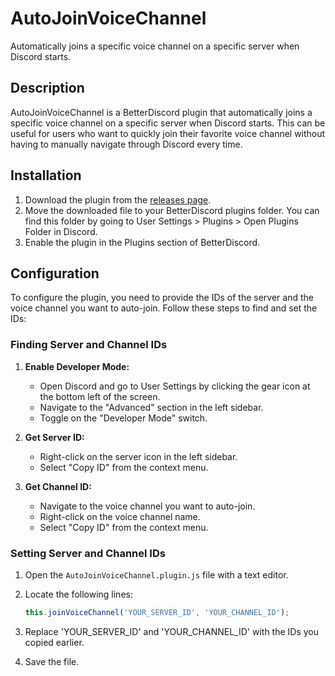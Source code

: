 # AutoJoinVoiceChannel

Automatically joins a specific voice channel on a specific server when Discord starts.

## Description

AutoJoinVoiceChannel is a BetterDiscord plugin that automatically joins a specific voice channel on a specific server when Discord starts. This can be useful for users who want to quickly join their favorite voice channel without having to manually navigate through Discord every time.

## Installation

1. Download the plugin from the [releases page](https://github.com/SirColeslaw/AutoJoinVoiceChannel/releases).
2. Move the downloaded file to your BetterDiscord plugins folder. You can find this folder by going to User Settings > Plugins > Open Plugins Folder in Discord.
3. Enable the plugin in the Plugins section of BetterDiscord.

## Configuration

To configure the plugin, you need to provide the IDs of the server and the voice channel you want to auto-join. Follow these steps to find and set the IDs:

### Finding Server and Channel IDs

1. **Enable Developer Mode:**
   - Open Discord and go to User Settings by clicking the gear icon at the bottom left of the screen.
   - Navigate to the "Advanced" section in the left sidebar.
   - Toggle on the "Developer Mode" switch.

2. **Get Server ID:**
   - Right-click on the server icon in the left sidebar.
   - Select "Copy ID" from the context menu.

3. **Get Channel ID:**
   - Navigate to the voice channel you want to auto-join.
   - Right-click on the voice channel name.
   - Select "Copy ID" from the context menu.

### Setting Server and Channel IDs

1. Open the `AutoJoinVoiceChannel.plugin.js` file with a text editor.
2. Locate the following lines:

   ```javascript
   this.joinVoiceChannel('YOUR_SERVER_ID', 'YOUR_CHANNEL_ID');

3. Replace 'YOUR_SERVER_ID' and 'YOUR_CHANNEL_ID' with the IDs you copied earlier.
4. Save the file.

